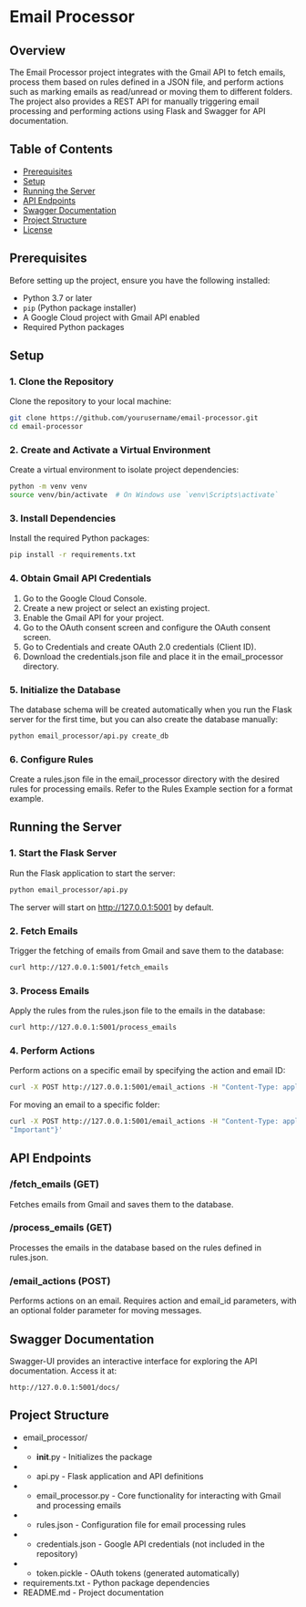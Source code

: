 # Email Processor

## Overview

The Email Processor project integrates with the Gmail API to fetch emails, process them based on rules defined in a JSON file, and perform actions such as marking emails as read/unread or moving them to different folders. The project also provides a REST API for manually triggering email processing and performing actions using Flask and Swagger for API documentation.

## Table of Contents

- [Prerequisites](#prerequisites)
- [Setup](#setup)
- [Running the Server](#running-the-server)
- [API Endpoints](#api-endpoints)
- [Swagger Documentation](#swagger-documentation)
- [Project Structure](#project-structure)
- [License](#license)

## Prerequisites

Before setting up the project, ensure you have the following installed:

- Python 3.7 or later
- `pip` (Python package installer)
- A Google Cloud project with Gmail API enabled
- Required Python packages

## Setup

### 1. Clone the Repository

Clone the repository to your local machine:

```bash
git clone https://github.com/yourusername/email-processor.git
cd email-processor
```

### 2. Create and Activate a Virtual Environment
Create a virtual environment to isolate project dependencies:

```bash
python -m venv venv
source venv/bin/activate  # On Windows use `venv\Scripts\activate`
```

### 3. Install Dependencies
Install the required Python packages:

```bash
pip install -r requirements.txt
```

### 4. Obtain Gmail API Credentials
1. Go to the Google Cloud Console.
2. Create a new project or select an existing project.
3. Enable the Gmail API for your project.
4. Go to the OAuth consent screen and configure the OAuth consent screen.
5. Go to Credentials and create OAuth 2.0 credentials (Client ID).
6. Download the credentials.json file and place it in the email_processor directory.

### 5. Initialize the Database
The database schema will be created automatically when you run the Flask server for the first time, but you can also create the database manually:

```bash
python email_processor/api.py create_db
```

### 6. Configure Rules
Create a rules.json file in the email_processor directory with the desired rules for processing emails. Refer to the Rules Example section for a format example.


## Running the Server
### 1. Start the Flask Server
Run the Flask application to start the server:

```bash
python email_processor/api.py
```
The server will start on http://127.0.0.1:5001 by default.

### 2. Fetch Emails
Trigger the fetching of emails from Gmail and save them to the database:

```bash
curl http://127.0.0.1:5001/fetch_emails
```
### 3. Process Emails
Apply the rules from the rules.json file to the emails in the database:

```bash
curl http://127.0.0.1:5001/process_emails
```
### 4. Perform Actions
Perform actions on a specific email by specifying the action and email ID:

```bash
curl -X POST http://127.0.0.1:5001/email_actions -H "Content-Type: application/json" -d '{"action": "mark_as_read", "email_id": 1}'
```
For moving an email to a specific folder:

```bash
curl -X POST http://127.0.0.1:5001/email_actions -H "Content-Type: application/json" -d '{"action": "move_message", "email_id": 1, "folder": 
"Important"}'
```

## API Endpoints
### /fetch_emails (GET)
Fetches emails from Gmail and saves them to the database.

### /process_emails (GET)
Processes the emails in the database based on the rules defined in rules.json.

### /email_actions (POST)
Performs actions on an email. Requires action and email_id parameters, with an optional folder parameter for moving messages.

## Swagger Documentation
Swagger-UI provides an interactive interface for exploring the API documentation. Access it at:

```
http://127.0.0.1:5001/docs/
```

## Project Structure
- email_processor/
- - __init__.py - Initializes the package
- - api.py - Flask application and API definitions
- - email_processor.py - Core functionality for interacting with Gmail and processing emails
- - rules.json - Configuration file for email processing rules
- - credentials.json - Google API credentials (not included in the repository)
- - token.pickle - OAuth tokens (generated automatically)
- requirements.txt - Python package dependencies
- README.md - Project documentation
